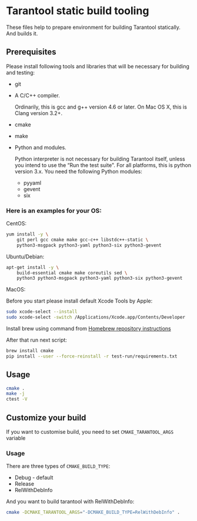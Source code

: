 # Tarantool static build tooling

These files help to prepare environment for building Tarantool
statically. And builds it.

## Prerequisites

Please install following tools and libraries that will
be necessary for building and testing:
* git
* A C/C++ compiler.

  Ordinarily, this is gcc and g++ version 4.6 or later. On Mac OS X, this
  is Clang version 3.2+.
* cmake
* make
* Python and modules.

  Python interpreter is not necessary for building Tarantool itself, unless you
  intend to use the “Run the test suite". For all platforms, this is python
  version 3.x. You need the following Python modules:
  * pyyaml
  * gevent
  * six

### Here is an examples for your OS:

CentOS:

```bash
yum install -y \
    git perl gcc cmake make gcc-c++ libstdc++-static \
    python3-msgpack python3-yaml python3-six python3-gevent
```

Ubuntu/Debian:

```bash
apt-get install -y \
    build-essential cmake make coreutils sed \
    python3 python3-msgpack python3-yaml python3-six python3-gevent
```

MacOS:

Before you start please install default Xcode Tools by Apple:

```bash
sudo xcode-select --install
sudo xcode-select -switch /Applications/Xcode.app/Contents/Developer
```

Install brew using command from
[Homebrew repository instructions](https://github.com/Homebrew/inst)

After that run next script:

```bash
brew install cmake
pip install --user --force-reinstall -r test-run/requirements.txt
```

## Usage

```bash
cmake .
make -j
ctest -V
```

## Customize your build

If you want to customise build, you need to set `CMAKE_TARANTOOL_ARGS` variable

### Usage

There are three types of `CMAKE_BUILD_TYPE`:
* Debug - default
* Release
* RelWithDebInfo

And you want to build tarantool with RelWithDebInfo:

```bash
cmake -DCMAKE_TARANTOOL_ARGS="-DCMAKE_BUILD_TYPE=RelWithDebInfo" .
```
